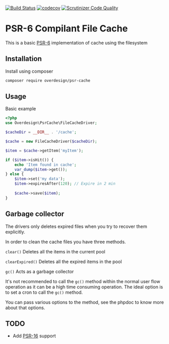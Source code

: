 [![Build Status](https://travis-ci.org/override2k/psr-cache.svg?branch=master)](https://travis-ci.org/override2k/psr-cache) 
[![codecov](https://codecov.io/gh/override2k/psr-cache/branch/master/graph/badge.svg)](https://codecov.io/gh/override2k/psr-cache)
[![Scrutinizer Code Quality](https://scrutinizer-ci.com/g/override2k/psr-cache/badges/quality-score.png?b=master)](https://scrutinizer-ci.com/g/override2k/psr-cache/?branch=master)


# PSR-6 Compilant File Cache

This is a basic [PSR-6](http://www.php-fig.org/psr/psr-6/) implementation of cache using the filesystem

## Installation

Install using composer

```sh
composer require overdesign/psr-cache
```

## Usage

Basic example

```php
<?php
use Overdesign\PsrCache\FileCacheDriver;

$cacheDir = __DIR__ . '/cache';

$cache = new FileCacheDriver($cacheDir);

$item = $cache->getItem('myItem');

if ($item->isHit()) {
    echo 'Item found in cache';
    var_dump($item->get());
} else {
    $item->set('my data');
    $item->expiresAfter(120); // Expire in 2 min
    
    $cache->save($item);
}
```

## Garbage collector

The drivers only deletes expired files when you try to recover them explicitly.
 
In order to clean the cache files you have three methods.

`clear()` Deletes all the items in the current pool

`clearExpired()` Deletes all the expired items in the pool

`gc()` Acts as a garbage collector

It's not recommended to call the `gc()` method within the normal user flow operation as it can be a high time consuming operation. 
The ideal option is to set a cron to call the `gc()` method.

You can pass various options to the method, see the phpdoc to know more about that options.

## TODO

- Add [PSR-16](http://www.php-fig.org/psr/psr-16/) support
